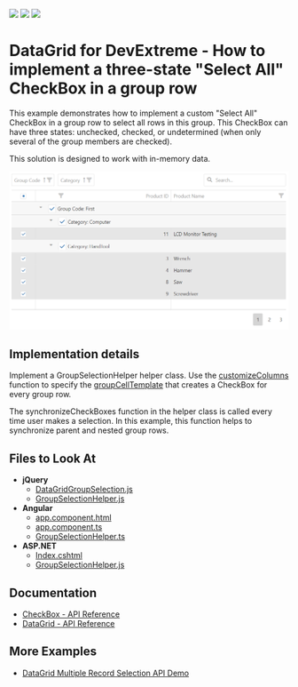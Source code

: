 <!-- default badges list -->
![](https://img.shields.io/endpoint?url=https://codecentral.devexpress.com/api/v1/VersionRange/128583254/20.1.7%2B)
[![](https://img.shields.io/badge/Open_in_DevExpress_Support_Center-FF7200?style=flat-square&logo=DevExpress&logoColor=white)](https://supportcenter.devexpress.com/ticket/details/T444368)
[![](https://img.shields.io/badge/📖_How_to_use_DevExpress_Examples-e9f6fc?style=flat-square)](https://docs.devexpress.com/GeneralInformation/403183)
<!-- default badges end -->

# DataGrid for DevExtreme - How to implement a three-state "Select All" CheckBox in a group row 

This example demonstrates how to implement a custom "Select All" CheckBox in a group row to select all rows in this group. This CheckBox can have three states: unchecked, checked, or undetermined (when only several of the group members are checked). 

This solution is designed to work with in-memory data.

![Implement a three-state "Select All" CheckBox](devextreme-datagrid-select-all-checkbox.png)

## Implementation details

Implement a GroupSelectionHelper helper class. Use the [customizeColumns](https://js.devexpress.com/Documentation/ApiReference/UI_Components/dxDataGrid/Configuration/#customizeColumns) function to specify the [groupCellTemplate](https://js.devexpress.com/Documentation/ApiReference/UI_Components/dxDataGrid/Configuration/columns/#groupCellTemplate) that creates a CheckBox for every group row. 

The synchronizeCheckBoxes function in the helper class is called every time user makes a selection. In this example, this function helps to synchronize parent and nested group rows.

## Files to Look At

- **jQuery**
    - [DataGridGroupSelection.js](jQuery/DataGridGroupSelection.js)
    - [GroupSelectionHelper.js](jQuery/GroupSelectionHelper.js)
- **Angular**
    - [app.component.html](Angular/src/app/app.component.html)
    - [app.component.ts](Angular/src/app/app.component.ts)
    - [GroupSelectionHelper.ts](Angular/src/app/GroupSelectionHelper.ts)
- **ASP.NET**    
    - [Index.cshtml](ASP.NET/Views/Home/Index.cshtml)
    - [GroupSelectionHelper.js](ASP.NET/wwwroot/js/GroupSelectionHelper.js)

## Documentation

- [CheckBox - API Reference](https://js.devexpress.com/Documentation/ApiReference/UI_Components/dxCheckBox/)
- [DataGrid - API Reference](https://js.devexpress.com/Documentation/ApiReference/UI_Components/dxDataGrid/)

## More Examples

- [DataGrid Multiple Record Selection API Demo](https://js.devexpress.com/Demos/WidgetsGallery/Demo/DataGrid/MultipleRecordSelectionAPI)